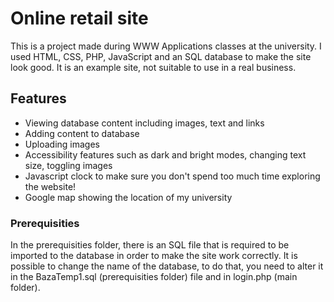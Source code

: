 # Online retail site
This is a project made during WWW Applications classes at the university. I used HTML, CSS, PHP, JavaScript and an SQL database to make the site look good. It is an example site, not suitable to use in a real business.

## Features
+ Viewing database content including images, text and links
+ Adding content to database
+ Uploading images
+ Accessibility features such as dark and bright modes, changing text size, toggling images
+ Javascript clock to make sure you don't spend too much time exploring the website!
+ Google map showing the location of my university

### Prerequisities
In the prerequisities folder, there is an SQL file that is required to be imported to the database in order to make the site work correctly. It is possible to change the name of the database, to do that, you need to alter it in the BazaTemp1.sql (prerequisities folder) file and in login.php (main folder).
